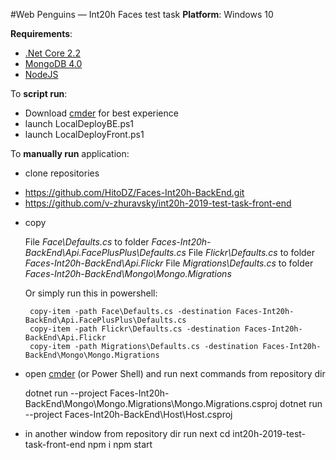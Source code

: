 #Web Penguins — Int20h Faces test task
__Platform__: Windows 10

__Requirements__: 
 * [.Net Core 2.2](https://dotnet.microsoft.com/download/dotnet-core/2.2)
 * [MongoDB 4.0](https://docs.mongodb.com/manual/tutorial/install-mongodb-on-windows/)
 * [NodeJS](https://nodejs.org/uk/download/)

To __script run__:
* Download [cmder](http://cmder.net/) for best experience 
* launch LocalDeployBE.ps1 
* launch LocalDeployFront.ps1

To __manually run__ application: 
 * clone repositories 
  - https://github.com/HitoDZ/Faces-Int20h-BackEnd.git
  - https://github.com/v-zhuravsky/int20h-2019-test-task-front-end

 * copy 
 
     File *Face\Defaults.cs* to folder *Faces-Int20h-BackEnd\Api.FacePlusPlus\Defaults.cs*
     File *Flickr\Defaults.cs* to folder *Faces-Int20h-BackEnd\Api.Flickr*
     File *Migrations\Defaults.cs* to folder *Faces-Int20h-BackEnd\Mongo\Mongo.Migrations*
     
     Or simply run this in powershell:
     
        copy-item -path Face\Defaults.cs -destination Faces-Int20h-BackEnd\Api.FacePlusPlus\Defaults.cs
        copy-item -path Flickr\Defaults.cs -destination Faces-Int20h-BackEnd\Api.Flickr
        copy-item -path Migrations\Defaults.cs -destination Faces-Int20h-BackEnd\Mongo\Mongo.Migrations
 * open [cmder](http://cmder.net/) (or Power Shell) and run next commands from repository dir

    dotnet run --project Faces-Int20h-BackEnd\Mongo\Mongo.Migrations\Mongo.Migrations.csproj
    dotnet run --project Faces-Int20h-BackEnd\Host\Host.csproj
 * in another window from repository dir run next
cd int20h-2019-test-task-front-end
npm i
npm start
